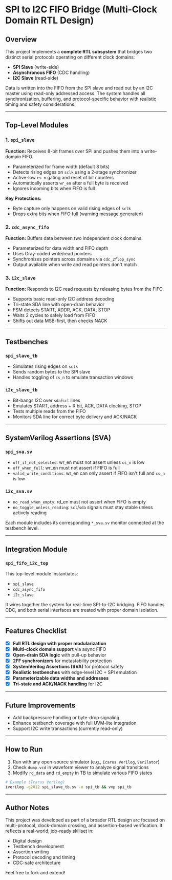 
# SPI to I2C FIFO Bridge (Multi-Clock Domain RTL Design)

## Overview
This project implements a **complete RTL subsystem** that bridges two distinct serial protocols operating on different clock domains:
- **SPI Slave** (write-side)
- **Asynchronous FIFO** (CDC handling)
- **I2C Slave** (read-side)

Data is written into the FIFO from the SPI slave and read out by an I2C master using read-only addressed access. The system handles all synchronization, buffering, and protocol-specific behavior with realistic timing and safety considerations.

---

## Top-Level Modules

### 1. `spi_slave`
**Function:** Receives 8-bit frames over SPI and pushes them into a write-domain FIFO.

- Parameterized for frame width (default 8 bits)
- Detects rising edges on `sclk` using a 2-stage synchronizer
- Active-low `cs_n` gating and reset of bit counters
- Automatically asserts `wr_en` after a full byte is received
- Ignores incoming bits when FIFO is full

**Key Protections:**
- Byte capture only happens on valid rising edges of `sclk`
- Drops extra bits when FIFO full (warning message generated)

### 2. `cdc_async_fifo`
**Function:** Buffers data between two independent clock domains.

- Parameterized for data width and FIFO depth
- Uses Gray-coded write/read pointers
- Synchronizes pointers across domains via `cdc_2flop_sync`
- Output available when write and read pointers don't match

### 3. `i2c_slave`
**Function:** Responds to I2C read requests by releasing bytes from the FIFO.

- Supports basic read-only I2C address decoding
- Tri-state SDA line with open-drain behavior
- FSM detects START, ADDR, ACK, DATA, STOP
- Waits 2 cycles to safely load from FIFO
- Shifts out data MSB-first, then checks NACK

---

## Testbenches

### `spi_slave_tb`
- Simulates rising edges on `sclk`
- Sends random bytes to the SPI slave
- Handles toggling of `cs_n` to emulate transaction windows

### `i2c_slave_tb`
- Bit-bangs I2C over `sda`/`scl` lines
- Emulates START, address + R bit, ACK, DATA clocking, STOP
- Tests multiple reads from the FIFO
- Monitors SDA line for correct byte delivery and ACK/NACK

---

## SystemVerilog Assertions (SVA)
### `spi_sva.sv`
- `off_if_not_selected`: wr_en must not assert unless `cs_n` is low
- `off_when_full`: wr_en must not assert if FIFO is full
- `valid_write_conditions`: wr_en can only assert if FIFO isn't full and `cs_n` is low

### `i2c_sva.sv`
- `no_read_when_empty`: rd_en must not assert when FIFO is empty
- `no_toggle_unless_reading`: `scl`/`sda` signals must stay stable unless actively reading

Each module includes its corresponding `*_sva.sv` monitor connected at the testbench level.

---

## Integration Module
### `spi_fifo_i2c_top`
This top-level module instantiates:
- `spi_slave`
- `cdc_async_fifo`
- `i2c_slave`

It wires together the system for real-time SPI-to-I2C bridging. FIFO handles CDC, and both serial interfaces are treated with proper domain isolation.

---

## Features Checklist
- [x] **Full RTL design with proper modularization**
- [x] **Multi-clock domain support** via async FIFO
- [x] **Open-drain SDA logic** with pull-up behavior
- [x] **2FF synchronizers** for metastability protection
- [x] **SystemVerilog Assertions (SVA)** for protocol safety
- [x] **Realistic testbenches** with edge-level I2C + SPI emulation
- [x] **Parameterizable data widths and addresses**
- [x] **Tri-state and ACK/NACK handling** for I2C

---

## Future Improvements
- Add backpressure handling or byte-drop signaling
- Enhance testbench coverage with full UVM-lite integration
- Support I2C write transactions (currently read-only)

---

## How to Run
1. Run with any open-source simulator (e.g., `Icarus Verilog`, `Verilator`)
2. Check `dump.vcd` in waveform viewer to analyze signal transitions
3. Modify `rd_data` and `rd_empty` in TB to simulate various FIFO states

```sh
# Example (Icarus Verilog)
iverilog -g2012 spi_slave_tb.sv -o spi_tb && vvp spi_tb
```

---

## Author Notes
This project was developed as part of a broader RTL design arc focused on multi-protocol, clock-domain crossing, and assertion-based verification. It reflects a real-world, job-ready skillset in:
- Digital design
- Testbench development
- Assertion writing
- Protocol decoding and timing
- CDC-safe architecture

Feel free to fork and extend!
